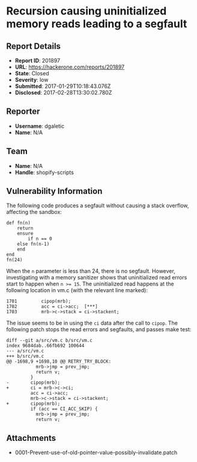 # Recursion causing uninitialized memory reads leading to a segfault

## Report Details
- **Report ID**: 201897
- **URL**: https://hackerone.com/reports/201897
- **State**: Closed
- **Severity**: low
- **Submitted**: 2017-01-29T10:18:43.076Z
- **Disclosed**: 2017-02-28T13:30:02.780Z

## Reporter
- **Username**: dgaletic
- **Name**: N/A

## Team
- **Name**: N/A
- **Handle**: shopify-scripts

## Vulnerability Information
The following code produces a segfault without causing a stack overflow, affecting the sandbox:

    def fn(n)
        return
        ensure
            if n == 0
        else fn(n-1)
        end
    end
    fn(24)

When the `n` parameter is less than 24, there is no segfault. However,
investigating with a memory sanitizer shows that uninitialized read errors
start to happen when `n >= 15`. The uninitialized read happens at the following
location in vm.c (with the relevant line marked):

```
1701         cipop(mrb);
1702         acc = ci->acc;  [***]
1703         mrb->c->stack = ci->stackent;
```

The issue seems to be in using the `ci` data after the call to `cipop`. The following patch stops the read errors and segfaults, and passes make test:

```
diff --git a/src/vm.c b/src/vm.c
index 9684dab..66fb692 100644
--- a/src/vm.c
+++ b/src/vm.c
@@ -1698,9 +1698,10 @@ RETRY_TRY_BLOCK:
           mrb->jmp = prev_jmp;
           return v;
         }
-        cipop(mrb);
+        ci = mrb->c->ci;
         acc = ci->acc;
         mrb->c->stack = ci->stackent;
+        cipop(mrb);
         if (acc == CI_ACC_SKIP) {
           mrb->jmp = prev_jmp;
           return v;
```

## Attachments
- 0001-Prevent-use-of-old-pointer-value-possibly-invalidate.patch
